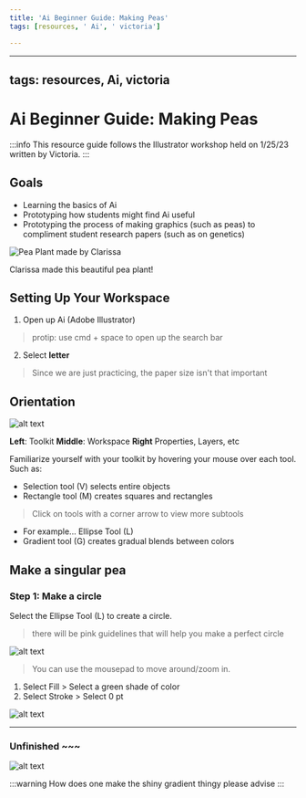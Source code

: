 ```yaml
---
title: 'Ai Beginner Guide: Making Peas'
tags: [resources, ' Ai', ' victoria']

---
```


---
tags: resources, Ai, victoria
---
# Ai Beginner Guide: Making Peas
:::info
This resource guide follows the Illustrator workshop held on 1/25/23 written by Victoria.
:::
## Goals 
* Learning the basics of Ai
* Prototyping how students might find Ai useful
* Prototyping the process of making graphics (such as peas) to compliment student research papers (such as on genetics)

![Pea Plant made by Clarissa](https://files.slack.com/files-pri/T0HTW3H0V-F04LD2GEQ9L/20220125-illustrator-clarissa.png?pub_secret=eaf3c90f0c)

Clarissa made this beautiful pea plant!

## Setting Up Your Workspace
1. Open up Ai (Adobe Illustrator)
> protip: use cmd + space to open up the search bar
2. Select **letter**
> Since we are just practicing, the paper size isn't that important

## Orientation
![alt text](https://files.slack.com/files-pri/T0HTW3H0V-F04LQN95MFD/screenshot_2023-01-26_at_1.39.50_pm.png?pub_secret=b42e1ac925)

**Left**: Toolkit 
**Middle**: Workspace
**Right** Properties, Layers, etc

Familiarize yourself with your toolkit by hovering your mouse over each tool. Such as:

* Selection tool (V) selects entire objects
* Rectangle tool (M) creates squares and rectangles
> Click on tools with a corner arrow to view more subtools
* For example... Ellipse Tool (L)
* Gradient tool (G) creates gradual blends between colors

## Make a singular pea

### Step 1: Make a circle
Select the Ellipse Tool (L) to create a circle.
> there will be pink guidelines that will help you make a perfect circle

![alt text](https://files.slack.com/files-pri/T0HTW3H0V-F04LQS3AC3D/image_1-26-23_at_2.00_pm.jpeg?pub_secret=54c07a8e72)

> You can use the mousepad to move around/zoom in.

1. Select Fill > Select a green shade of color
2. Select Stroke > Select 0 pt

![alt text](https://files.slack.com/files-pri/T0HTW3H0V-F04MEML4GC8/image_1-26-23_at_2.06_pm.jpeg?pub_secret=7479d31b11)



----------------------
### Unfinished ~~~

![alt text](https://files.slack.com/files-pri/T0HTW3H0V-F04LR5PS0HY/image_1-26-23_at_2.31_pm.jpeg?pub_secret=76522a6ca5)


:::warning
How does one make the shiny gradient thingy please advise
:::